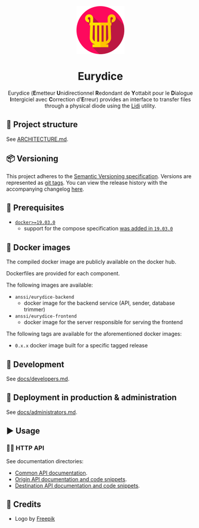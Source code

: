 <div align="center">
  <img width="128" height="128" src="frontend/public/lyre.png" alt="Eurydice icon">
</div>

<div align="center"><h1>Eurydice</h1></div>

<div align="center">

Eurydice (<b>E</b>metteur <b>U</b>nidirectionnel <b>R</b>edondant de <b>Y</b>ottabit pour le <b>D</b>ialogue <b>I</b>ntergiciel avec <b>C</b>orrection d'<b>E</b>rreur) provides an interface to transfer files through a physical diode using the [Lidi](https://github.com/ANSSI-FR/lidi/) utility.

</div>

## 📁 Project structure

See [ARCHITECTURE.md](ARCHITECTURE.md).

## 📦 Versioning

This project adheres to the [Semantic Versioning specification](https://semver.org/).
Versions are represented as [git tags](https://github.com/ANSSI-FR/eurydice/tags).
You can view the release history with the accompanying changelog [here](https://github.com/ANSSI-FR/eurydice/releases).

## 🔨 Prerequisites

- [`docker>=19.03.0`](https://docs.docker.com/engine/install/)
  - support for the compose specification [was added in `19.03.0`](https://docs.docker.com/compose/compose-file/compose-versioning/#compatibility-matrix)

## 🐳 Docker images

The compiled docker image are publicly available on the docker hub.

Dockerfiles are provided for each component.

The following images are available:

- `anssi/eurydice-backend`
  - docker image for the backend service (API, sender, database trimmer)
- `anssi/eurydice-frontend`
  - docker image for the server responsible for serving the frontend

The following tags are available for the aforementioned docker images:

- `0.x.x` docker image built for a specific tagged release

## 🚧 Development

See [docs/developers.md](docs/developers.md).

## 🚀 Deployment in production & administration

See [docs/administrators.md](docs/administrators.md).

## ▶️ Usage

### 👩‍💻 HTTP API

See documentation directories:

- [Common API documentation](backend/eurydice/common/api/docs/static/).
- [Origin API documentation and code snippets](backend/eurydice/origin/api/docs/static/).
- [Destination API documentation and code snippets](backend/eurydice/destination/api/docs/static/).

## 🙏 Credits

- Logo by [Freepik](https://www.freepik.com)
